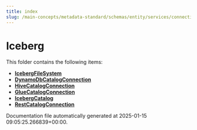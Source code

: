```yaml
---
title: index
slug: /main-concepts/metadata-standard/schemas/entity/services/connections/database/iceberg
---
```


# Iceberg

This folder contains the following items:

- [**IcebergFileSystem**](/main-concepts/metadata-standard/schemas/entity/services/connections/database/iceberg/icebergfilesystem)
- [**DynamoDbCatalogConnection**](/main-concepts/metadata-standard/schemas/entity/services/connections/database/iceberg/dynamodbcatalogconnection)
- [**HiveCatalogConnection**](/main-concepts/metadata-standard/schemas/entity/services/connections/database/iceberg/hivecatalogconnection)
- [**GlueCatalogConnection**](/main-concepts/metadata-standard/schemas/entity/services/connections/database/iceberg/gluecatalogconnection)
- [**IcebergCatalog**](/main-concepts/metadata-standard/schemas/entity/services/connections/database/iceberg/icebergcatalog)
- [**RestCatalogConnection**](/main-concepts/metadata-standard/schemas/entity/services/connections/database/iceberg/restcatalogconnection)


Documentation file automatically generated at 2025-01-15 09:05:25.266839+00:00.

